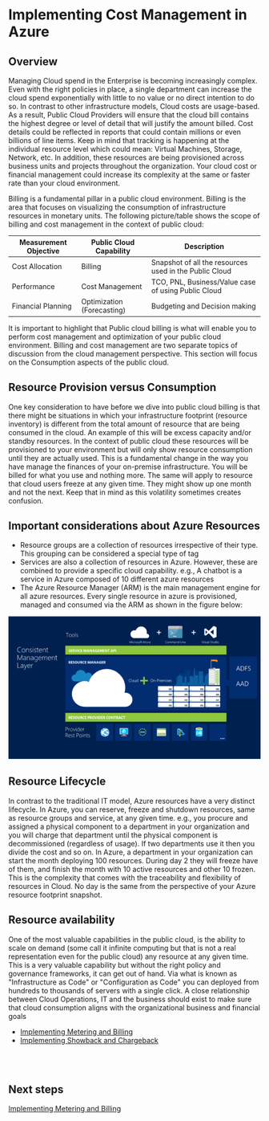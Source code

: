 # Implementing Cost Management in Azure

## Overview 

Managing Cloud spend in the Enterprise is becoming increasingly complex. Even with the right policies in place, a single department can increase the cloud spend exponentially with little to no value or no direct intention to do so. In contrast to other infrastructure models, Cloud costs are usage-based. As a result, Public Cloud Providers will ensure that the cloud bill contains the highest degree or level of detail that will justify the amount billed. Cost details could be reflected in reports that could contain millions or even billions of line items. Keep in mind that tracking is happening at the individual resource level which could mean: Virtual Machines, Storage, Network, etc. In addition, these resources are being provisioned across business units and projects throughout the organization. Your cloud cost or financial management could increase its complexity at the same or faster rate than your cloud environment. 


Billing is a fundamental pillar in a public cloud environment. Billing is the area that focuses on visualizing the consumption of infrastructure resources in monetary units.  The following picture/table shows the scope of billing and cost management in the context of public cloud: 

| __Measurement Objective__ | __Public Cloud Capability__ |__Description__ |
|------------------------------|----------------------------|----------------------------|
| Cost Allocation  | Billing  | Snapshot of all the resources used in the Public Cloud | 
| Performance    | Cost Management | TCO, PNL, Business/Value case of using Public Cloud | 
| Financial Planning   | Optimization (Forecasting) | Budgeting and Decision making  | 
 

It is important to highlight that Public cloud billing is what will enable you to perform cost management and optimization of your public cloud environment. Billing and cost management are two separate topics of discussion from the cloud management perspective. This section will focus on the Consumption aspects of the public cloud. 



## Resource Provision versus Consumption 


One key consideration to have before we dive into public cloud billing is that there might be situations in which your infrastructure footprint (resource inventory) is different from the total amount of resource that are being consumed in the cloud. An example of this will be excess capacity and/or standby resources. In the context of public cloud these resources will be provisioned to your environment but will only show resource consumption until they are actually used. This is a fundamental change in the way you have manage the finances of your on-premise infrastructure. You will be billed for what you use and nothing more. The same will apply to resource that cloud users freeze at any given time. They might show up one month and not the next. Keep that in mind as this volatility sometimes creates confusion. 

## Important considerations about Azure Resources 
 

  - Resource groups are a collection of resources irrespective of their type. This grouping can be considered a special type of tag
  - Services are also a collection of resources in Azure. However, these are combined to provide a specific cloud capability. e.g., A chatbot is a service in Azure composed of 10 different azure resources 
  - The Azure Resource Manager (ARM) is the main management engine for all azure resources. Every single resource in azure is provisioned, managed and consumed via the ARM as shown in the figure below: 

![ConsistentManagementLayer](https://github.com/alvarovitta/Cost-Management/blob/master/Images/ConsistentManagementLayer.png)
 
## Resource Lifecycle 

In contrast to the traditional IT model, Azure resources have a very distinct lifecycle. In Azure, you can reserve, freeze and shutdown resources, same as resource groups and service, at any given time. e.g., you procure and assigned a physical component to a department in your organization and you will charge that department until the physical component is decommissioned (regardless of usage). If two departments use it then you divide the cost and so on. In Azure, a department in your organization can start the month deploying 100 resources. During day 2 they will freeze have of them, and finish the month with 10 active resources and other 10 frozen. This is the complexity that comes with the traceability and flexibility of resources in Cloud. No day is the same from the perspective of your Azure resource footprint snapshot. 

## Resource availability 

One of the most valuable capabilities in the public cloud, is the ability to scale on demand (some call it infinite computing but that is not a real representation even for the public cloud) any resource at any given time. This is a very valuable capability but without the right policy and governance frameworks, it can get out of hand. Via what is known as "Infrastructure as Code" or "Configuration as Code" you can deployed from hundreds to thousands of servers with a single click. A close relationship between Cloud Operations, IT and the business should exist to make sure that cloud consumption aligns with the organizational business and financial goals 

<Navigation>
  
- [Implementing Metering and Billing](2.1-Implementing-Metering-and-Billing.md)  
- [Implementing Showback and Chargeback](2.2-Implementing-Showback-and-Chargeback.md)
<br />
<br />
  
## Next steps
[Implementing Metering and Billing](2.1-Implementing-Metering-and-Billing.md)
